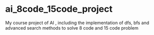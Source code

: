 # ai_8code_15code_project
My course project of AI , including the implementation of dfs, bfs and advanced search methods to solve 8 code and 15 code problem
